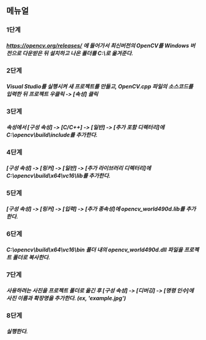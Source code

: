 ## 메뉴얼

### 1단계
##### https://opencv.org/releases/ 에 들어가서 최신버전의 OpenCV를 Windows 버전으로 다운받은 뒤 설치하고 나온 폴더를 C:\로 옮겨준다.
### 2단계
##### Visual Studio를 실행시켜 새 프로젝트를 만들고, OpenCV.cpp 파일의 소스코드를 입력한 뒤 프로젝트 우클릭 -> [속성] 클릭
### 3단계
##### 속성에서 [구성 속성] -> [C/C++] -> [일반] -> [추가 포함 디렉터리]에 C:\opencv\build\include를 추가한다.
### 4단계
##### [구성 속성] -> [링커] -> [일반] -> [추가 라이브러리 디렉터리]에 C:\opencv\build\x64\vc16\lib를 추가한다.
### 5단계
##### [구성 속성] -> [링커] -> [입력] -> [추가 종속성]에 opencv_world490d.lib를 추가한다.
### 6단계
##### C:\opencv\build\x64\vc16\bin 폴더 내의 opencv_world490d.dll 파일을 프로젝트 폴더로 복사한다.
### 7단계
##### 사용하려는 사진을 프로젝트 폴더로 옮긴 후 [구성 속성] -> [디버깅] -> [명령 인수]에 사진 이름과 확장명을 추가한다. (ex, 'example.jpg')
### 8단계
##### 실행한다.

